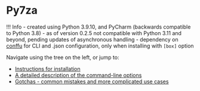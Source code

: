 # Py7za

!!! Info
    - created using Python 3.9.10, and PyCharm (backwards compatible to Python 3.8)
    - as of version 0.2.5 not compatible with Python 3.11 and beyond, pending updates of asynchronous handling
    - dependency on [conffu](https://pypi.org/project/conffu/) for CLI and .json configuration, only when installing with `[box]` option

Navigate using the tree on the left, or jump to:

- [Instructions for installation](./getting_started/#installation)
- [A detailed description of the command-line options](./configuration/#cli-options)
- [Gotchas - common mistakes and more complicated use cases](./gotchas)